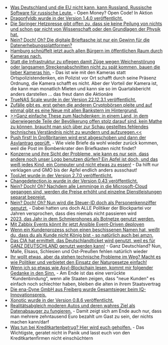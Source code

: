 * [Was Deutschland und die EU nicht kann, kann Russland. Russische Software für russische Leute.](http://blog.fefe.de/?ts=9a7189c3) - Open Money? Open Code! In Aktion
* [Dragonfyldb wurde in der Version 1.4.0 veröffentlicht.](https://github.com/dragonflydb/dragonfly/releases/tag/v1.4.0)
* [Die Springer Hetzpresse gibt offen zu, dass sie keine Peilung von nichts und schon gar nicht von Wissenschaft oder den Grundlagen der Physik hat.](http://blog.fefe.de/?ts=9a6e651f)
* [Nein? Doch! Oh? Die digitale Brieftasche ist nur ein Gewinn für die Datenerhebungsplattformen?](https://netzpolitik.org/2023/eidas-reform-digitale-brieftasche-birgt-beispielloses-risiko-fuer-die-privatsphaere/)
* [Hamburg schnüffelt jetzt auch allen Bürgern im öffentlichen Raum durch Kameras nach.](https://netzpolitik.org/2023/intelligente-videoueberwachung-polizei-hamburg-will-ab-juli-verhalten-automatisch-scannen/)
* [Statt die Infrastruktur zu pflegen damit Züge wegen Weichenstörung oder langsamen Streckenabschnitten nicht zu spät kommen, bauen die lieber Kameras hin.](https://www.linux-magazin.de/news/ki-gegen-verspaetungen/) - Das ist wie mit den Kameras statt Ortspolizistendenken, ein Polizist vor Ort schafft durch seine Präsenz Ordnung, die Kamera schafft es nicht. Aber der Vorteil der Kamera ist, die kann man monatlich Mieten und kann sie so im Quartalsbericht anders darstellen ... das freut dann die Aktionäre
* [TrueNAS Scale wurde in der Version 22.12.3.1 veröffentlicht.](https://github.com/truenas/documentation/releases/tag/TS22.12.3.1)
* [Zufälle gibt es, erst gehen die anderen Cryptobörsen pleite und auf einmal gibt es eine Neue mit allen Bankstern im Hintergrund.](http://blog.fefe.de/?ts=9a6f32df)
* [>>Ganz einfache These zum Nachdenken: in einem Land, in dem überwiegende Teile der Bevölkerung offen stolz darauf sind, kein Mathe zu können, braucht man sich über zur Schau gestelltes fehlendes technisches Verständnis nicht zu wundern und aufzuregen.<<](http://blog.fefe.de/?ts=9a6fbf53)
* [Push first! In Großbritanien wird erst abgeschoben und dann der Asylantrag geprüft.](http://blog.fefe.de/?ts=9a6fa2d4) - Wie viele Briefe da wohl wieder zurück kommen, weil die Post im Bombenkrater den Briefkasten nicht findet?
* [Konzerne und ihre Sicht der Probleme, wie kann es nur sein, dass andere noch unser Logo benutzen dürfen? Ein Apfel ist doch, und das weiß jedes Kind, ein Computer und nicht etwas zu essen!](https://www.borncity.com/blog/2023/06/20/apple-versucht-apfel-logo-von-111-jahre-altem-schweizer-obstverband-zu-kapern/) - Da hilft nur verklagen und GMO bis der Apfel endlich anders ausschaut!
* [ToolJet wurde in der Version 2.7.0 veröffentlicht.](https://github.com/ToolJet/ToolJet/releases/tag/v2.7.0)
* [Changedetection.io wurde in der Version 0.43 veröffentlicht.](https://github.com/dgtlmoon/changedetection.io/releases/tag/0.43)
* [Nein? Doch! Oh? Nachdem alle Lemminge in die Microsoft-Cloud gegangen sind, werden die Preise erhöht und einzelne Dienstleistungen separat bepreist.](https://www.borncity.com/blog/2023/06/22/microsoft-verlangt-zustzliche-lizenzen-fr-planner-und-to-do-beim-auditing/)
* [Nein? Doch! Oh? Nun wird die Steuer-ID doch als Personenkennziffer genutzt.](https://netzpolitik.org/2023/registermodernisierung-ampel-wird-steuer-id-als-personenkennziffer-nutzen/) - Dabei hatten uns doch ALLE Politiker der Blockpartei vor Jahren versprochen, dass dies niemals nicht passieren wird
* [2023, das Jahr in dem Schmierphones als Botnetze genutzt werden.](https://tarnkappe.info/artikel/cyberangriff/swingvpn-macht-android-handys-zum-teil-eines-botnets-276405.html)
* [Mit Zabbix Events könnt ihr jetzt Ansible Event-Driven deployen](https://blog.zabbix.com/forward-zabbix-events-to-event-driven-ansible-and-automate-your-workflows/25893/)
* [Wenn ein Kundenprozess schon einen beschissenen Namen hat, weißt du, dass du als Kunde nicht König bist - so natürlich auch bei amzn.](http://blog.fefe.de/?ts=9a6aeecb)
* [Das CIA hat ermittelt, das Deutschlandticket wird genutzt, weil es für GANZ DEUTSCHLAND genutzt werden kann!](http://blog.fefe.de/?ts=9a6aec42) - Ganz Deutschland? Nun, Malle, Elsass, Schlesien und Ost-Preußen fehlen natürlich wieder
* [Ihr wollt etwas, aber da stehen technische Probleme im Weg? Macht es wie Politiker und verbietet den Einsatz der Naturgesetze einfach!](http://blog.fefe.de/?ts=9a6aeccb)
* [Wenn ich so etwas wie Asyl-Blockchain lesen, kommt mir folgender Gedanke in den Sinn.](https://netzpolitik.org/2023/bamf-die-asyl-blockchain-wird-immer-laenger/) - Am Ende ist das eine verrückte "Kundenbindung", wenn alle Staaten zeigen, dass "neue Kunden" es einfach noch schlechter haben, bleiben die alten in ihrem Staatsvertrag
* [Die ena-Dyne GmbH aus Freiberg wurde Gesamtsieger beim IQ-Innovationspreis.](https://www.mdr.de/video/mdr-videos/a/video-732604.html)
* [Xonotic wurde in der Version 0.8.6 veröffentlicht.](https://www.phoronix.com/news/Xonotic-0.8.6-Released)
* [Realitätsabgleich moderen Autos und deren wahres Ziel als Datenabsauger zu fungieren.](https://netzpolitik.org/2023/crowd-recherche-wir-wollen-wissen-was-autohersteller-ueber-moderne-autos-speichern/) - Damit zeigt sich am Ende auch nur, dass man mehrere zehntausend Euro bezahlt um Gast zu sein, der nichts machen kann/darf
* [Was tun bei Kreditkartenbetrug? Hier wird euch geholfen.](https://tarnkappe.info/artikel/it-sicherheit/online-betrug/du-bist-opfer-von-kreditkartenbetrug-was-tun-wir-helfen-dir-276424.html) - Das Wichtigste, geratet nicht in Panik und lasst euch von den Kreditkartenfirmen nicht einschüchtern

